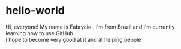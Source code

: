 # hello-world

Hi, everyone!
My name is Fabrycio , i'm from Brazil and i'm currently learning how to use GitHub
<br>I hope to become very good at it and at helping people
